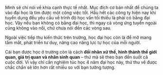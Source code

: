 Mình sẽ chỉ nói về khía cạnh thực tế nhất. Mục đích cơ bản nhất để chúng ta vào đại học là tìm được một công việc tốt. Hầu hết các công ty hiện nay khi tuyển dụng đều yêu cầu về trình độ học vấn tối thiểu là phải có bằng đại học. Vậy nếu bạn không có bằng đại học, thì ngay cả vòng ứng tuyển ngoài cũng không vào nổi, chứ chưa nói đến các vòng sau.

Ngoài việc tiếp thu kiến thức trên trường, học đại học còn là để mở mang tầm mắt, phát triển tư duy, nâng cao năng lực tự học của mỗi người.

Cái bạn được học ở trường còn là cách **đối nhân xử thế, hình thành thế giới quan, giá trị quan và nhân sinh quan** – thứ mà sẽ theo bạn đến suốt cả cuộc đời. Vì vậy chỉ cần nghiêm túc học 4 năm đại học này, thứ thu về được chắc chắn sẽ lớn hơn rất nhiều so với bạn tưởng tượng.